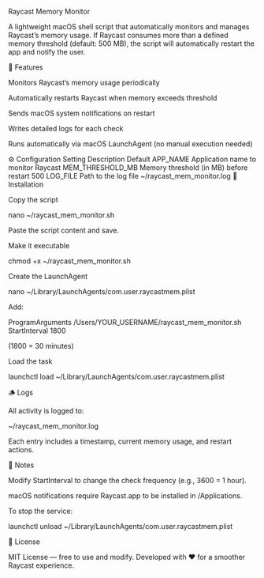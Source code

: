 Raycast Memory Monitor

A lightweight macOS shell script that automatically monitors and manages Raycast’s memory usage.
If Raycast consumes more than a defined memory threshold (default: 500 MB), the script will automatically restart the app and notify the user.

🚀 Features

Monitors Raycast’s memory usage periodically

Automatically restarts Raycast when memory exceeds threshold

Sends macOS system notifications on restart

Writes detailed logs for each check

Runs automatically via macOS LaunchAgent (no manual execution needed)

⚙️ Configuration
Setting	Description	Default
APP_NAME	Application name to monitor	Raycast
MEM_THRESHOLD_MB	Memory threshold (in MB) before restart	500
LOG_FILE	Path to the log file	~/raycast_mem_monitor.log
🧩 Installation

Copy the script

nano ~/raycast_mem_monitor.sh


Paste the script content and save.

Make it executable

chmod +x ~/raycast_mem_monitor.sh


Create the LaunchAgent

nano ~/Library/LaunchAgents/com.user.raycastmem.plist


Add:

<key>ProgramArguments</key>
<array>
    <string>/Users/YOUR_USERNAME/raycast_mem_monitor.sh</string>
</array>
<key>StartInterval</key>
<integer>1800</integer>


(1800 = 30 minutes)

Load the task

launchctl load ~/Library/LaunchAgents/com.user.raycastmem.plist

🪵 Logs

All activity is logged to:

~/raycast_mem_monitor.log


Each entry includes a timestamp, current memory usage, and restart actions.

🧠 Notes

Modify StartInterval to change the check frequency (e.g., 3600 = 1 hour).

macOS notifications require Raycast.app to be installed in /Applications.

To stop the service:

launchctl unload ~/Library/LaunchAgents/com.user.raycastmem.plist

📄 License

MIT License — free to use and modify.
Developed with ❤️ for a smoother Raycast experience.
